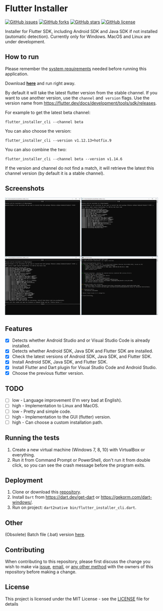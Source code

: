# Flutter Installer

[![GitHub issues](https://img.shields.io/github/issues/daffaalam/flutter_installer_cli)](https://github.com/daffaalam/flutter_installer_cli/issues) [![GitHub forks](https://img.shields.io/github/forks/daffaalam/flutter_installer_cli)](https://github.com/daffaalam/flutter_installer_cli/network) [![GitHub stars](https://img.shields.io/github/stars/daffaalam/flutter_installer_cli)](https://github.com/daffaalam/flutter_installer_cli/stargazers) [![GitHub license](https://img.shields.io/github/license/daffaalam/flutter_installer_cli)](https://github.com/daffaalam/flutter_installer_cli/blob/master/LICENSE)

Installer for Flutter SDK, including Android SDK and Java SDK if not installed (automatic detection). Currently only for Windows. MacOS and Linux are under development.

## How to run

Please remember the [system requirements](https://flutter.dev/docs/get-started/install/windows#system-requirements) needed before running this application.

Download **[here](https://github.com/daffaalam/flutter_installer_cli/releases/latest)** and run right away.

By default it will take the latest flutter version from the stable channel. If you want to use another version, use the `channel` and` version` flags. Use the version name from https://flutter.dev/docs/development/tools/sdk/releases.

For example to get the latest beta channel:
```
flutter_installer_cli --channel beta
```
You can also choose the version:
```
flutter_installer_cli --version v1.12.13+hotfix.9
```
You can also combine the two:
```
flutter_installer_cli --channel beta --version v1.14.6
```

If the version and channel do not find a match, it will retrieve the latest this channel version (by default it is a stable channel).

## Screenshots

![screenshot](screenshots/screenshot.png)

## Features

- [x] Detects whether Android Studio and or Visual Studio Code is already installed.
- [x] Detects whether Android SDK, Java SDK and Flutter SDK are installed.
- [x] Check the latest versions of Android SDK, Java SDK, and Flutter SDK.
- [x] Install Android SDK, Java SDK, and Flutter SDK.
- [x] Install Flutter and Dart plugin for Visual Studio Code and Android Studio.
- [x] Choose the previous flutter version.

## TODO

- [ ] low - Language improvement (I'm very bad at English).
- [ ] high - Implementation to Linux and MacOS.
- [ ] low - Pretty and simple code.
- [ ] high - Implementation to the GUI (flutter) version.
- [ ] high - Can choose a custom installation path.

## Running the tests

1. Create a new virtual machine (Windows 7, 8, 10) with VirtualBox or everything.
2. Run it from Command Prompt or PowerShell, don't run it from double click, so you can see the crash message before the program exits.

## Deployment

1. Clone or download this [repository](https://github.com/daffaalam/flutter_installer_cli).
2. Install `Dart` from https://dart.dev/get-dart or https://gekorm.com/dart-windows/.
3. Run on project: `dart2native bin/flutter_installer_cli.dart`.

## Other

(Obsolete) Batch file (.bat) version [here](https://github.com/daffaalam/flutter-installer).

## Contributing

When contributing to this repository, please first discuss the change you wish to make via [issue](https://github.com/daffaalam/flutter_installer_cli/issues), [email](mailto:daffaalam@gmail.com), or [any other method](https://s.id/bio-daffa) with the owners of this repository before making a change.

## License

This project is licensed under the MIT License - see the [LICENSE](LICENSE) file for details

